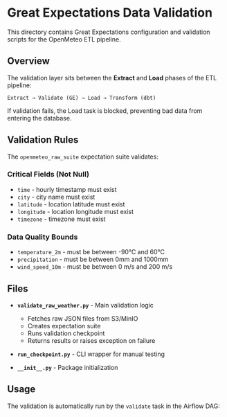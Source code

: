 # Great Expectations Data Validation

This directory contains Great Expectations configuration and validation scripts for the OpenMeteo ETL pipeline.

## Overview

The validation layer sits between the **Extract** and **Load** phases of the ETL pipeline:

```
Extract → Validate (GE) → Load → Transform (dbt)
```

If validation fails, the Load task is blocked, preventing bad data from entering the database.

## Validation Rules

The `openmeteo_raw_suite` expectation suite validates:

### Critical Fields (Not Null)
- `time` - hourly timestamp must exist
- `city` - city name must exist  
- `latitude` - location latitude must exist
- `longitude` - location longitude must exist
- `timezone` - timezone must exist

### Data Quality Bounds
- `temperature_2m` - must be between -90°C and 60°C
- `precipitation` - must be between 0mm and 1000mm
- `wind_speed_10m` - must be between 0 m/s and 200 m/s

## Files

- **`validate_raw_weather.py`** - Main validation logic
  - Fetches raw JSON files from S3/MinIO
  - Creates expectation suite
  - Runs validation checkpoint
  - Returns results or raises exception on failure

- **`run_checkpoint.py`** - CLI wrapper for manual testing

- **`__init__.py`** - Package initialization

## Usage

The validation is automatically run by the `validate` task in the Airflow DAG:

